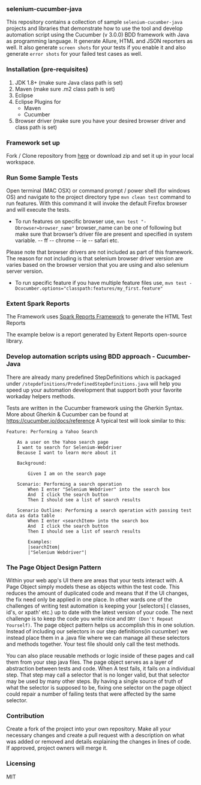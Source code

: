 ### selenium-cucumber-java

This repository contains a collection of sample `selenium-cucumber-java` projects and libraries that demonstrate how to
use the tool and develop automation script using the Cucumber (v 3.0.0) BDD framework with Java as programming language.
It generate Allure, HTML and JSON reporters as well. It also generate `screen shots` for your tests if you enable it and
also generate `error shots` for your failed test cases as well.

### Installation (pre-requisites)

1. JDK 1.8+ (make sure Java class path is set)
2. Maven (make sure .m2 class path is set)
3. Eclipse
4. Eclipse Plugins for
    - Maven
    - Cucumber
5. Browser driver (make sure you have your desired browser driver and class path is set)

### Framework set up

Fork / Clone repository from [here]( https://github.com/amiya-pattnaik/selenium-cucumber-java) or download zip and set
it up in your local workspace.

### Run Some Sample Tests

Open terminal (MAC OSX) or command prompt / power shell (for windows OS) and navigate to the project directory
type `mvn clean test` command to run features. With this command it will invoke the default Firefox browser and will
execute the tests.

- To run features on specific browser use, `mvn test "-Dbrowser=browser_name"`
  browser_name can be one of following but make sure that browser’s driver file are present and specified in system
  variable. -- ff -- chrome -- ie -- safari etc.

Please note that browser drivers are not included as part of this framework. The reason for not including is that
selenium browser driver version are varies based on the browser version that you are using and also selenium server
version.

- To run specific feature if you have multiple feature files use,
  `mvn test -Dcucumber.options="classpath:features/my_first.feature"`

### Extent Spark Reports

The Framework uses [Spark Reports Framework](http://www.extentreports.com/docs/versions/4/java/spark-reporter.html) to
generate the HTML Test Reports

The example below is a report generated by Extent Reports open-source library.

### Develop automation scripts using BDD approach - Cucumber-Java

There are already many predefined StepDefinitions which is packaged
under `/stepdefinitions/PredefinedStepDefinitions.java` will help you speed up your automation development that support
both your favorite workaday helpers methods.

Tests are written in the Cucumber framework using the Gherkin Syntax. More about Gherkin & Cucumber can be found
at https://cucumber.io/docs/reference A typical test will look similar to this:

```
Feature: Performing a Yahoo Search

    As a user on the Yahoo search page
    I want to search for Selenium-Webdriver
    Because I want to learn more about it

    Background:

        Given I am on the search page

    Scenario: Performing a search operation
        When I enter "Selenium Webdriver" into the search box
        And  I click the search button
        Then I should see a list of search results

    Scenario Outline: Performing a search operation with passing test data as data table
        When I enter <searchItem> into the search box
        And  I click the search button
        Then I should see a list of search results

        Examples:
        |searchItem|
        |"Selenium Webdriver"|
```

### The Page Object Design Pattern

Within your web app's UI there are areas that your tests interact with. A Page Object simply models these as objects
within the test code. This reduces the amount of duplicated code and means that if the UI changes, the fix need only be
applied in one place. In other wards one of the challenges of writing test automation is keeping your [selectors] (
classes, id's, or xpath' etc.) up to date with the latest version of your code. The next challenge is to keep the code
you write nice and `DRY (Don't Repeat Yourself)`. The page object pattern helps us accomplish this in one solution.
Instead of including our selectors in our step definitions(in cucumber) we instead place them in a <pagename>.java file
where we can manage all these selectors and methods together. Your test file should only call the test methods.

You can also place reusable methods or logic inside of these pages and call them from your step java files. The page
object serves as a layer of abstraction between tests and code. When A test fails, it fails on a individual step. That
step may call a selector that is no longer valid, but that selector may be used by many other steps. By having a single
source of truth of what the selector is supposed to be, fixing one selector on the page object could repair a number of
failing tests that were affected by the same selector.

### Contribution

Create a fork of the project into your own repository. Make all your necessary changes and create a pull request with a
description on what was added or removed and details explaining the changes in lines of code. If approved, project
owners will merge it.

### Licensing

MIT
